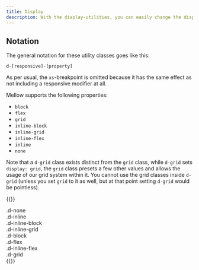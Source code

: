```yaml
---
title: Display
description: With the display-utilities, you can easily change the display behavior of an element, with responsive variants included.
---
```


## Notation
The general notation for these utility classes goes like this:

`d-[responsive]-[property]`

As per usual, the `xs`-breakpoint is omitted because it has the same effect as not including a responsive modifier at all.

Mellow supports the following properties:

* `block`
* `flex`
* `grid`
* `inline-block`
* `inline-grid`
* `inline-flex`
* `inline`
* `none`

Note that a `d-grid` class exists distinct from the `grid` class, while `d-grid` sets `display: grid`, the `grid` class presets a few other values and allows the usage of our grid system within it. You cannot use the grid classes inside `d-grid` (unless you set `grid` to it as well, but at that point setting `d-grid` would be pointless).

{{<example>}}
<div class="d-none">
  .d-none
</div>
<div class="d-inline border">
  .d-inline
  <div class="d-inline-block border">
    .d-inline-block
  </div>
  <div class="d-inline-grid border">
    .d-inline-grid
  </div>
</div>
<span class="d-block border">.d-block</span>
<div class="d-flex border">.d-flex
  <div class="d-inline-flex border">.d-inline-flex</div>
</div>
<div class="d-grid border">.d-grid</div>
{{</example>}}

